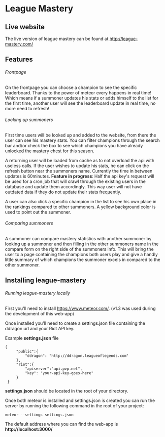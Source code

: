 # League Mastery

## Live website

The live version of league mastery can be found at http://league-mastery.com/

## Features

###### Frontpage

On the frontpage you can choose a champion to see the specific leaderboard.
Thanks to the power of meteor every happens in real time!
Which means if a summoner updates his stats or adds himself to the list for the first time, another user will see the leaderboard update in real time, no more need to refresh!

###### Looking up summoners

First time users will be looked up and added to the website, from there the user can see his mastery stats.
You can filter champions through the search bar and/or check the box to see which champions you have already unlocked the mastery chest for this season.

A returning user will be loaded from cache as to not overload the api with useless calls.
If the user wishes to update his stats, he can click on the refresh button near the summoners name.
Currently the time in between updates is 60minutes.
**Feature in progress**: Half the api key's request will be used for a cron job that will crawl through the existing users in the database and update them accordingly.
This way user will not have outdated data if they do not update their stats frequently.

A user can also click a specific champion in the list to see his own place in the rankings compared to other summoners.
A yellow background color is used to point out the summoner.

###### Comparing summoners

A summoner can compare mastery statistics with another summoner by looking up a summoner and then filling in the other summoners name in the compare form on the right side of the summoners info.
This will bring the user to a page containing the champions both users play and give a handly little summary of which champions the summoner excels in compared to the other summoner.


## Installing league-mastery

###### Running league-mastery locally

First you'll need to install https://www.meteor.com/. (v1.3 was used during the development of this web-app)

Once installed you'll need to create a settings.json file containing the ddragon url and your Riot API key.

Example **settings.json** file

```
{
     "public":{
         "ddragon": "http://ddragon.leagueoflegends.com"
     },
     "riot":{
         "apiserver":"api.pvp.net",
         "key": "your-api-key-goes-here"
     }
 }
```

**settings.json** should be located in the root of your directory.

Once both meteor is installed and settings.json is created you can run the server by running the following command in the root of your project:
```
meteor --settings settings.json
```

The default address where you can find the web-app is **http://localhost:3000/**